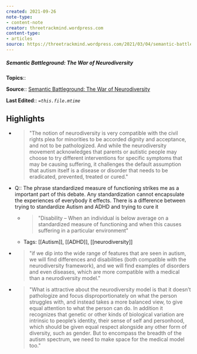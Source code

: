 ```yaml
---
created: 2021-09-26
note-type:
- content-note
creator: threetrackmind.wordpress.com
content-type: 
- articles
source: https://threetrackmind.wordpress.com/2021/03/04/semantic-battleground-the-war-of-neurodiversity/
---
```

##### Semantic Battleground: The War of Neurodiversity

**Topics**::  

**Source**:: [Semantic Battleground: The War of Neurodiversity](https://threetrackmind.wordpress.com/2021/03/04/semantic-battleground-the-war-of-neurodiversity/)

**Last Edited**:: *`=this.file.mtime`*

## Highlights
- > "The notion of neurodiversity is very compatible with the civil rights plea for minorities to be accorded dignity and acceptance, and not to be pathologized. And while the neurodiversity movement acknowledges that parents or autistic people may choose to try different interventions for specific symptoms that may be causing suffering, it challenges the default assumption that autism itself is a disease or disorder that needs to be eradicated, prevented, treated or cured." 

- Q:: The phrase standardized measure of functioning strikes me as a important part of this debate. Any standardization cannot encapsulate the experiences of everybody it effects. There is a difference between trying to standardize Autism and ADHD and trying to cure it
    - > "Disability – When an individual is below average on a standardized measure of functioning and when this causes suffering in a particular environment" 
    - Tags: [[Autism]], [[ADHD]], [[neurodiversity]]

- > "if we dip into the wide range of features that are seen in autism, we will find differences and disabilities (both compatible with the neurodiversity framework), and we will find examples of disorders and even diseases, which are more compatible with a medical than a neurodiversity model." 

- > "What is attractive about the neurodiversity model is that it doesn’t pathologize and focus disproportionately on what the person struggles with, and instead takes a more balanced view, to give equal attention to what the person can do. In addition it recognizes that genetic or other kinds of biological variation are intrinsic to people’s identity, their sense of self and personhood, which should be given equal respect alongside any other form of diversity, such as gender. But to encompass the breadth of the autism spectrum, we need to make space for the medical model too." 


